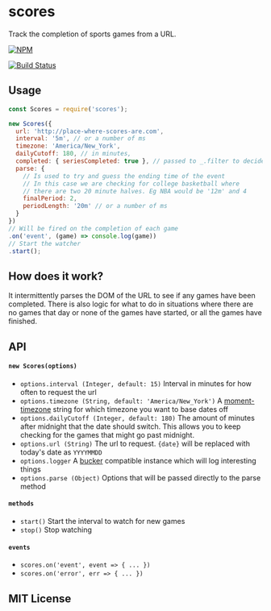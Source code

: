 scores
==============

Track the completion of sports games from a URL.

[![NPM](https://nodei.co/npm/scores.png)](https://nodei.co/npm/scores/)

[![Build Status](https://travis-ci.org/tweetyourbracket/scores.png?branch=master)](https://travis-ci.org/tweetyourbracket/scores)


## Usage
```js
const Scores = require('scores');

new Scores({
  url: 'http://place-where-scores-are.com',
  interval: '5m', // or a number of ms
  timezone: 'America/New_York',
  dailyCutoff: 180, // in minutes,
  completed: { seriesCompleted: true }, // passed to _.filter to decide if an event is completed
  parse: {
    // Is used to try and guess the ending time of the event
    // In this case we are checking for college basketball where
    // there are two 20 minute halves. Eg NBA would be '12m' and 4
    finalPeriod: 2,
    periodLength: '20m' // or a number of ms
  }
})
// Will be fired on the completion of each game
.on('event', (game) => console.log(game))
// Start the watcher
.start();
```

## How does it work?

It intermittently parses the DOM of the URL to see if any games have been completed. There is also logic for what to do in situations where there are no games that day or none of the games have started, or all the games have finished.

## API

#### `new Scores(options)`

- `options.interval (Integer, default: 15)` Interval in minutes for how often to request the url
- `options.timezone (String, default: 'America/New_York')` A [moment-timezone](http://momentjs.com/timezone/data/) string for which timezone you want to base dates off
- `options.dailyCutoff (Integer, default: 180)` The amount of minutes after midnight that the date should switch. This allows you to keep checking for the games that might go past midnight.
- `options.url (String)` The url to request. `{date}` will be replaced with today's date as `YYYYMMDD`
- `options.logger` A [bucker](http://github.com/nlf/bucker) compatible instance which will log interesting things
- `options.parse (Object)` Options that will be passed directly to the parse method

#### `methods`
- `start()` Start the interval to watch for new games
- `stop()` Stop watching

#### `events`
- `scores.on('event', event => { ... })`
- `scores.on('error', err => { ... })`

## MIT License
